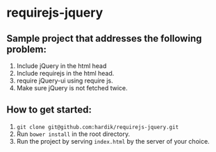 # requirejs-jquery
## Sample project that addresses the following problem:
1. Include jQuery in the html head
2. Include requirejs in the html head.
3. require jQuery-ui using require js.
4. Make sure jQuery is not fetched twice.

## How to get started:
1. `git clone git@github.com:hardik/requirejs-jquery.git`
2. Run `bower install` in the root directory.
3. Run the project by serving `index.html` by the server of your choice.
